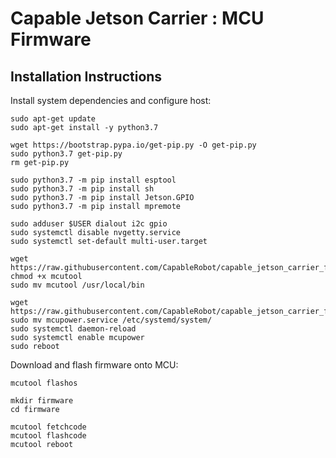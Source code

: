 # Capable Jetson Carrier : MCU Firmware

## Installation Instructions

Install system dependencies and configure host:

```
sudo apt-get update
sudo apt-get install -y python3.7

wget https://bootstrap.pypa.io/get-pip.py -O get-pip.py
sudo python3.7 get-pip.py
rm get-pip.py

sudo python3.7 -m pip install esptool
sudo python3.7 -m pip install sh
sudo python3.7 -m pip install Jetson.GPIO
sudo python3.7 -m pip install mpremote

sudo adduser $USER dialout i2c gpio
sudo systemctl disable nvgetty.service
sudo systemctl set-default multi-user.target

wget https://raw.githubusercontent.com/CapableRobot/capable_jetson_carrier_firmware/main/mcutool
chmod +x mcutool
sudo mv mcutool /usr/local/bin

wget https://raw.githubusercontent.com/CapableRobot/capable_jetson_carrier_firmware/main/mcupower.service
sudo mv mcupower.service /etc/systemd/system/
sudo systemctl daemon-reload
sudo systemctl enable mcupower
sudo reboot
```

Download and flash firmware onto MCU:

```
mcutool flashos

mkdir firmware
cd firmware

mcutool fetchcode
mcutool flashcode
mcutool reboot
```

